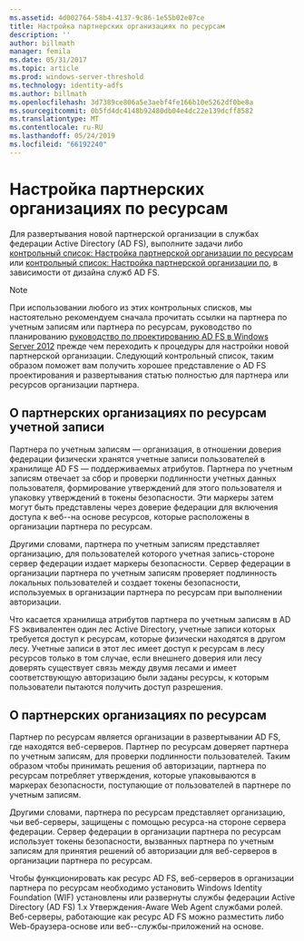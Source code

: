 ```yaml
---
ms.assetid: 4d002764-58b4-4137-9c86-1e55b02e07ce
title: Настройка партнерских организациях по ресурсам
description: ''
author: billmath
manager: femila
ms.date: 05/31/2017
ms.topic: article
ms.prod: windows-server-threshold
ms.technology: identity-adfs
ms.author: billmath
ms.openlocfilehash: 3d7389ce806a5e3aebf4fe166b10e5262df0be8a
ms.sourcegitcommit: 0b5fd4dc4148b92480db04e4dc22e139dcff8582
ms.translationtype: MT
ms.contentlocale: ru-RU
ms.lasthandoff: 05/24/2019
ms.locfileid: "66192240"
---
```

# <a name="configuring-partner-organizations"></a>Настройка партнерских организациях по ресурсам

Для развертывания новой партнерской организации в службах федерации Active Directory \(AD FS\), выполните задачи либо [контрольный список: Настройка партнерской организации по ресурсам](Checklist--Configuring-the-Resource-Partner-Organization.md) или [контрольный список: Настройка партнерской организации по](Checklist--Configuring-the-Account-Partner-Organization.md), в зависимости от дизайна служб AD FS.  
  
> [!NOTE]  
> При использовании любого из этих контрольных списков, мы настоятельно рекомендуем сначала прочитать ссылки на партнера по учетным записям или партнера по ресурсам, руководство по планированию [руководство по проектированию AD FS в Windows Server 2012](https://technet.microsoft.com/library/dd807036.aspx) прежде чем переходить к процедуры для настройки новой партнерской организации. Следующий контрольный список, таким образом поможет вам получить хорошее представление о AD FS проектирования и развертывания статью полностью для партнера или ресурсов организации партнера.  
  
## <a name="about-account-partner-organizations"></a>О партнерских организациях по ресурсам учетной записи  
Партнера по учетным записям — организация, в отношении доверия федерации физически хранятся учетные записи пользователей в хранилище AD FS — поддерживаемых атрибутов. Партнера по учетным записям отвечает за сбор и проверки подлинности учетных данных пользователя, формирование утверждений для этого пользователя и упаковку утверждений в токены безопасности. Эти маркеры затем могут быть представлены через доверие федерации для включения доступа к веб-\-на основе ресурсов, которые расположены в организации партнера по ресурсам.  
  
Другими словами, партнера по учетным записям представляет организацию, для пользователей которого учетная запись\-стороне сервер федерации издает маркеры безопасности. Сервер федерации в организации партнера по учетным записям проверяет подлинность локальных пользователей и создает токены безопасности, используемых в организации партнера по ресурсам при выполнении авторизации.  
  
Что касается хранилища атрибутов партнера по учетным записям в AD FS эквивалентен один лес Active Directory, учетные записи которых требуется доступ к ресурсам, которые физически находятся в другом лесу. Учетные записи в этот лес имеет доступ к ресурсам в лесу ресурсов только в том случае, если внешнего доверия или лесу доверять существует связь между двумя лесами и имеет соответствующую авторизацию были заданы ресурсы, к которым пользователи пытаются получить доступ разрешения.  
  
## <a name="about-resource-partner-organizations"></a>О партнерских организациях по ресурсам  
Партнер по ресурсам является организации в развертывании AD FS, где находятся веб-серверов. Партнер по ресурсам доверяет партнера по учетным записям, для проверки подлинности пользователей. Таким образом чтобы принимать решения об авторизации, партнера по ресурсам потребляет утверждения, которые упаковываются в маркерах безопасности, поступающие от пользователей в партнере по учетным записям.  
  
Другими словами, партнера по ресурсам представляет организацию, чьи веб-серверы, защищены с помощью ресурса\-на стороне сервера федерации. Сервер федерации в организации партнера по ресурсам использует токены безопасности, вызванных партнера по учетным записям для принятия решений об авторизации для веб-серверов в организации партнера по ресурсам.  
  
Чтобы функционировать как ресурс AD FS, веб-серверов в организации партнера по ресурсам необходимо установить Windows Identity Foundation \(WIF\) установлены или развернуты службы федерации Active Directory \(AD FS\) 1.x Утверждения\-Aware Web Agent службами ролей. Веб-серверы, работающие как ресурс AD FS можно разместить либо Web\-браузера\-основе или веб-\-службы\-приложений на основе.  
